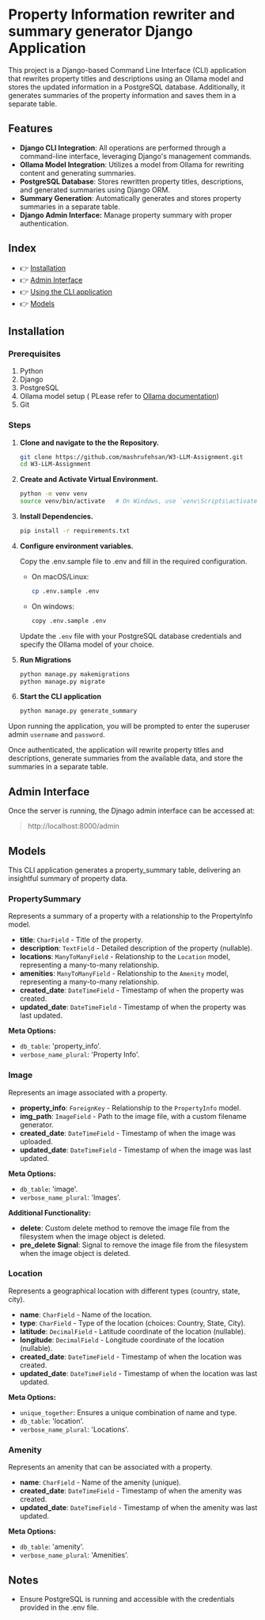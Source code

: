 
# Property Information rewriter and summary generator Django Application #

This project is a Django-based Command Line Interface (CLI) application that rewrites property titles and descriptions using an Ollama model and stores the updated information in a PostgreSQL database. Additionally, it generates summaries of the property information and saves them in a separate table.


## Features ##
- **Django CLI Integration**: All operations are performed through a command-line interface, leveraging Django's management commands.
- **Ollama Model Integration**: Utilizes a model from Ollama for rewriting content and generating summaries.
- **PostgreSQL Database**: Stores rewritten property titles, descriptions, and generated summaries using Django ORM.
- **Summary Generation**: Automatically generates and stores property summaries in a separate table.
- **Django Admin Interface:** Manage property summary with proper authentication.

## Index ##
- 👉 [Installation](#Installation "Go to: Installation")
- 👉 [Admin Interface](#Admin-Interface "Go to: Admin Interface")
- 👉 [Using the CLI application](#Using-the-CLI-application "Go to: Using the CLI application")
- 👉 [Models](#Models "Go to: Models")

## Installation ##

### Prerequisites ###
1. Python
2. Django
3. PostgreSQL
4. Ollama model setup ( PLease refer to [Ollama documentation](https://github.com/ollama/ollama/tree/main))
5. Git

### Steps ###

1. **Clone and navigate to the the Repository.**
    ```bash
    git clone https://github.com/mashrufehsan/W3-LLM-Assignment.git
    cd W3-LLM-Assignment
    ```
2. **Create and Activate Virtual Environment.**
    ```bash
    python -m venv venv
    source venv/bin/activate   # On Windows, use `venv\Scripts\activate`
    ```
3. **Install Dependencies.**
    ```bash
    pip install -r requirements.txt
    ```
4. **Configure environment variables.**

    Copy the .env.sample file to .env and fill in the required configuration.
    - On macOS/Linux:
        ```bash
        cp .env.sample .env
        ```
    - On windows:
        ```bash
        copy .env.sample .env
        ```
    
    Update the `.env` file with your PostgreSQL database credentials and specify the Ollama model of your choice.

5. **Run Migrations**
    ```bash
    python manage.py makemigrations
    python manage.py migrate
    ```
6. **Start the CLI application**
    ```bash
    python manage.py generate_summary
    ```
Upon running the application, you will be prompted to enter the superuser admin `username` and `password`.

Once authenticated, the application will rewrite property titles and descriptions, generate summaries from the available data, and store the summaries in a separate table.

## Admin Interface ##
Once the server is running, the Djnago admin interface can be accessed at:
> http://localhost:8000/admin


## Models
This CLI application generates a property_summary table, delivering an insightful summary of property data.

### PropertySummary
Represents a summary of a property with a relationship to the PropertyInfo model.

- **title**: `CharField` - Title of the property.
- **description**: `TextField` - Detailed description of the property (nullable).
- **locations**: `ManyToManyField` - Relationship to the `Location` model, representing a many-to-many relationship.
- **amenities**: `ManyToManyField` - Relationship to the `Amenity` model, representing a many-to-many relationship.
- **created_date**: `DateTimeField` - Timestamp of when the property was created.
- **updated_date**: `DateTimeField` - Timestamp of when the property was last updated.

**Meta Options:**
- `db_table`: 'property_info'.
- `verbose_name_plural`: 'Property Info'.

### Image
Represents an image associated with a property.

- **property_info**: `ForeignKey` - Relationship to the `PropertyInfo` model.
- **img_path**: `ImageField` - Path to the image file, with a custom filename generator.
- **created_date**: `DateTimeField` - Timestamp of when the image was uploaded.
- **updated_date**: `DateTimeField` - Timestamp of when the image was last updated.

**Meta Options:**
- `db_table`: 'image'.
- `verbose_name_plural`: 'Images'.

**Additional Functionality:**
- **delete**: Custom delete method to remove the image file from the filesystem when the image object is deleted.
- **pre_delete Signal**: Signal to remove the image file from the filesystem when the image object is deleted.

### Location
Represents a geographical location with different types (country, state, city).

- **name**: `CharField` - Name of the location.
- **type**: `CharField` - Type of the location (choices: Country, State, City).
- **latitude**: `DecimalField` - Latitude coordinate of the location (nullable).
- **longitude**: `DecimalField` - Longitude coordinate of the location (nullable).
- **created_date**: `DateTimeField` - Timestamp of when the location was created.
- **updated_date**: `DateTimeField` - Timestamp of when the location was last updated.

**Meta Options:**
- `unique_together`: Ensures a unique combination of name and type.
- `db_table`: 'location'.
- `verbose_name_plural`: 'Locations'.

### Amenity
Represents an amenity that can be associated with a property.

- **name**: `CharField` - Name of the amenity (unique).
- **created_date**: `DateTimeField` - Timestamp of when the amenity was created.
- **updated_date**: `DateTimeField` - Timestamp of when the amenity was last updated.

**Meta Options:**
- `db_table`: 'amenity'.
- `verbose_name_plural`: 'Amenities'.

## Notes

- Ensure PostgreSQL is running and accessible with the credentials provided in the .env file.

